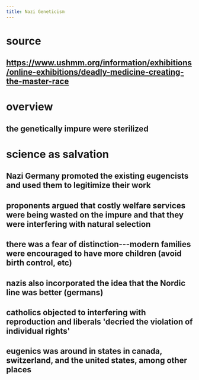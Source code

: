 ```yaml
---
title: Nazi Geneticism
---
```


# source

## <https://www.ushmm.org/information/exhibitions/online-exhibitions/deadly-medicine-creating-the-master-race>

# overview

## the genetically impure were sterilized

# science as salvation

## Nazi Germany promoted the existing eugencists and used them to legitimize their work

## proponents argued that costly welfare services were being wasted on the impure and that they were interfering with natural selection

## there was a fear of distinction---modern families were encouraged to have more children (avoid birth control, etc)

## nazis also incorporated the idea that the Nordic line was better (germans)

## catholics objected to interfering with reproduction and liberals \'decried the violation of individual rights\'

## eugenics was around in states in canada, switzerland, and the united states, among other places
